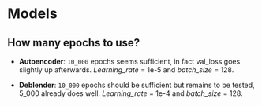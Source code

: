 # Models

## How many epochs to use?

- **Autoencoder**: `10_000` epochs seems sufficient, in fact val_loss goes slightly up afterwards.
                *Learning_rate* = 1e-5 and *batch_size* = 128.

- **Deblender**: `10_000` epochs should be sufficient but remains to be tested, 5_000 already does well.
                *Learning_rate* = 1e-4 and *batch_size* = 128.
